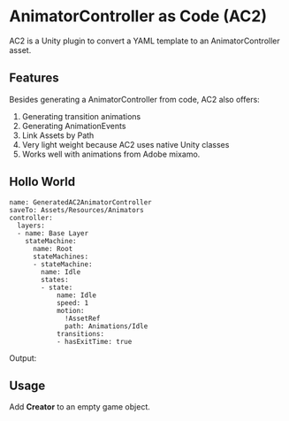  # AnimatorController as Code (AC2)
AC2 is a Unity plugin to convert a YAML template to an AnimatorController asset.
## Features
Besides generating a AnimatorController from code, AC2 also offers:
1. Generating transition animations
2. Generating AnimationEvents
3. Link Assets by Path
4. Very light weight because AC2 uses native Unity classes
5. Works well with animations from Adobe mixamo.
## Hollo World
```
name: GeneratedAC2AnimatorController
saveTo: Assets/Resources/Animators
controller:
  layers:
  - name: Base Layer
    stateMachine:
      name: Root
      stateMachines:
      - stateMachine:
        name: Idle
        states:
        - state:
            name: Idle
            speed: 1
            motion:
			  !AssetRef
			  path: Animations/Idle
		    transitions:
		    - hasExitTime: true
```
Output:


## Usage
Add **Creator** to an empty game object.
